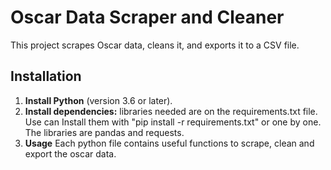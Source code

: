 # Oscar Data Scraper and Cleaner

This project scrapes Oscar data, cleans it, and exports it to a CSV file.

## Installation

1. **Install Python** (version 3.6 or later).
2. **Install dependencies:** libraries needed are on the requirements.txt file. Use can Install them with "pip install -r requirements.txt" or one by one. The libraries are pandas and requests.
3. **Usage** Each python file contains useful functions to scrape, clean and export the oscar data. 
   
